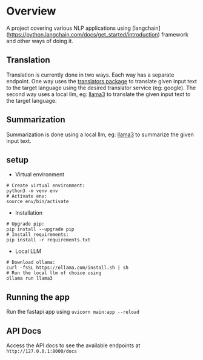 # Overview
A project covering various NLP applications using [langchain] (https://python.langchain.com/docs/get_started/introduction) framework and other ways of doing it.

## Translation
Translation is currently done in two ways. Each way has a separate endpoint. One way uses the [translators package](https://pypi.org/project/translators/) to translate given input text to the target language using the desired translator service (eg: google). The second way uses a local llm, eg: [llama3](https://ollama.com/library/llama3) to translate the given input text to the target language.

## Summarization
Summarization is done using a local llm, eg: [llama3](https://ollama.com/library/llama3) to summarize the given input text.

## setup
* Virtual environment
```
# Create virtual environment:
python3 -m venv env
# Activate env:
source env/bin/activate
```
* Installation
```
# Upgrade pip:
pip install --upgrade pip
# Install requirements:
pip install -r requirements.txt
```

* Local LLM
```
# Download ollama:
curl -fsSL https://ollama.com/install.sh | sh
# Run the local llm of choice using
ollama run llama3
```

## Running the app
Run the fastapi app using
```uvicorn main:app --reload```

## API Docs
Access the API docs to see the available endpoints at
```http://127.0.0.1:8000/docs```